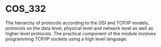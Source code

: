# COS_332
The hierarchy of protocols according to the OSI and TCP/IP models, protocols on the data level, physical level and network level as well as higher level protocols. The practical component of the module involves programming TCP/IP sockets using a high level language. 
